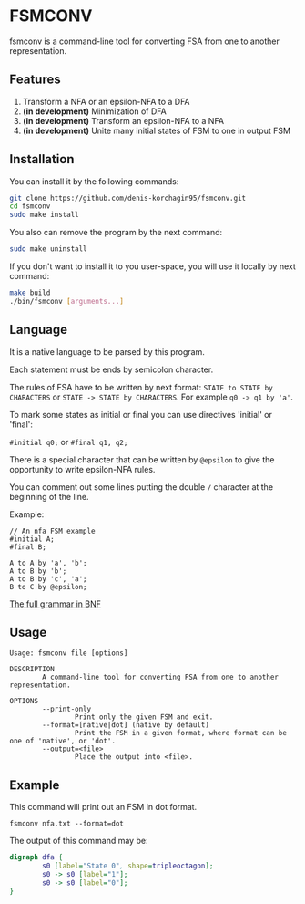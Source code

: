 # FSMCONV
fsmconv is a command-line tool for converting FSA from one to another representation.

## Features

  1. Transform a NFA or an epsilon-NFA to a DFA
  2. **(in development)** Minimization of DFA
  3. **(in development)** Transform an epsilon-NFA to a NFA
  4. **(in development)** Unite many initial states of FSM to one in output FSM

## Installation

You can install it by the following commands:

```bash
git clone https://github.com/denis-korchagin95/fsmconv.git
cd fsmconv
sudo make install
```

You also can remove the program by the next command:

```bash
sudo make uninstall
```

If you don't want to install it to you user-space, you will use it locally by next command:

```bash
make build
./bin/fsmconv [arguments...]
```

## Language

It is a native language to be parsed by this program.

Each statement must be ends by semicolon character.

The rules of FSA have to be written by next format: `STATE to STATE by CHARACTERS` or `STATE -> STATE by CHARACTERS`. 
For example `q0 -> q1 by 'a'`.

To mark some states as initial or final you can use directives 'initial' or 'final':

`#initial q0;` or `#final q1, q2;`

There is a special character that can be written by `@epsilon` to give the opportunity to write epsilon-NFA rules.

You can comment out some lines putting the double `/` character at the beginning of the line.

Example:

```
// An nfa FSM example
#initial A;
#final B;

A to A by 'a', 'b';
A to B by 'b';
A to B by 'c', 'a';
B to C by @epsilon;
```

[The full grammar in BNF](./lang-grammar.txt)

## Usage

```
Usage: fsmconv file [options]

DESCRIPTION
        A command-line tool for converting FSA from one to another representation.

OPTIONS
        --print-only
                Print only the given FSM and exit.
        --format=[native|dot] (native by default)
                Print the FSM in a given format, where format can be one of 'native', or 'dot'.
        --output=<file>
                Place the output into <file>.
```

## Example

This command will print out an FSM in dot format.

```
fsmconv nfa.txt --format=dot
```

The output of this command may be:

```dot
digraph dfa {
        s0 [label="State 0", shape=tripleoctagon];
        s0 -> s0 [label="1"];
        s0 -> s0 [label="0"];
}
```
